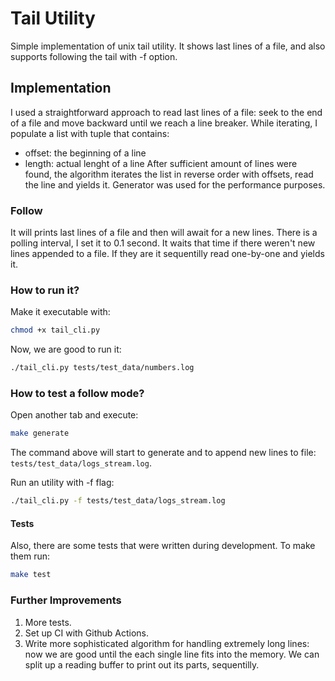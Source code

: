# Tail Utility
Simple implementation of unix tail utility. It shows last lines of a file, and also supports following the tail with -f option.

## Implementation
I used a straightforward approach to read last lines of a file: seek to the end of a file and move backward until we reach a line breaker. While iterating, I populate a list with tuple that contains:
- offset: the beginning of a line
- length: actual lenght of a line
After sufficient amount of lines were found, the algorithm iterates the list in reverse order with offsets, read the line  and yields it. Generator was used for the performance purposes. 

### Follow
It will prints last lines of a file and then will await for a new lines. There is a polling interval, I set it to 0.1 second. It waits that time if there weren't new lines appended to a file. If they are it sequentilly read one-by-one and yields it. 

### How to run it?
Make it executable with:
```bash
chmod +x tail_cli.py
```

Now, we are good to run it:
```bash
./tail_cli.py tests/test_data/numbers.log
```

### How to test a follow mode?
Open another tab and execute:
```bash
make generate
```

The command above will start to generate and to append new lines to file: `tests/test_data/logs_stream.log`.

Run an utility with -f flag:
```bash
./tail_cli.py -f tests/test_data/logs_stream.log
```

#### Tests
Also, there are some tests that were written during development. To make them run:
```bash 
make test
```


### Further Improvements
1. More tests.
2. Set up CI with Github Actions.
3. Write more sophisticated algorithm for handling extremely long lines: now we are good until the each single line fits into the memory. We can split up a reading buffer to print out its parts, sequentilly. 
